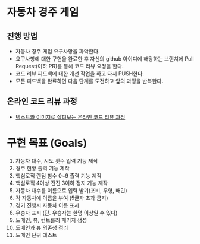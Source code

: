 # 자동차 경주 게임
## 진행 방법
* 자동차 경주 게임 요구사항을 파악한다.
* 요구사항에 대한 구현을 완료한 후 자신의 github 아이디에 해당하는 브랜치에 Pull Request(이하 PR)를 통해 코드 리뷰 요청을 한다.
* 코드 리뷰 피드백에 대한 개선 작업을 하고 다시 PUSH한다.
* 모든 피드백을 완료하면 다음 단계를 도전하고 앞의 과정을 반복한다.

## 온라인 코드 리뷰 과정
* [텍스트와 이미지로 살펴보는 온라인 코드 리뷰 과정](https://github.com/next-step/nextstep-docs/tree/master/codereview)

# 구현 목표 (Goals)
1. 차동차 대수, 시도 횟수 입력 기능 제작
2. 경주 현황 출력 기능 제작
3. 핵심로직 랜덤 함수 0~9 출력 기능 제작
4. 핵심로직 4이상 전진 3이하 정지 기능 제작
5. 자동차 대수를 이름으로 입력 받기(포비, 우형, 배민)
6. 각 자동차에 이름을 부여 (5글자 초과 금지)
7. 경기 진행시 자동차 이름 표시
8. 우승자 표시 (단. 우승자는 한명 이상일 수 있다)
9. 도메인, 뷰, 컨트롤러 패키지 생성
10. 도메인과 뷰 의존성 정리
11. 도메인 단위 테스트 

 
